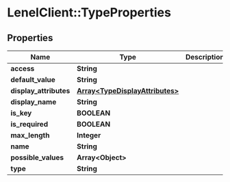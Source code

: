 # LenelClient::TypeProperties

## Properties
Name | Type | Description | Notes
------------ | ------------- | ------------- | -------------
**access** | **String** |  | [optional] 
**default_value** | **String** |  | [optional] 
**display_attributes** | [**Array&lt;TypeDisplayAttributes&gt;**](TypeDisplayAttributes.md) |  | [optional] 
**display_name** | **String** |  | [optional] 
**is_key** | **BOOLEAN** |  | [optional] 
**is_required** | **BOOLEAN** |  | [optional] 
**max_length** | **Integer** |  | [optional] 
**name** | **String** |  | [optional] 
**possible_values** | **Array&lt;Object&gt;** |  | [optional] 
**type** | **String** |  | [optional] 


